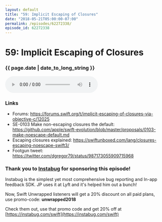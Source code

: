 ```yaml
---
layout: default
title: "59: Implicit Escaping of Closures"
date: "2018-05-21T05:00:00-07:00"
permalink: /episodes/62272338/
episode_id: 62272338
---
```


# 59: Implicit Escaping of Closures

### {{ page.date | date_to_long_string }}

<audio controls><source src="/audio/62272338.mp3" type="audio/mpeg"></audio>
<br/>
### Links

- Forums: https://forums.swift.org/t/implicit-escaping-of-closures-via-objective-c/12025
- SE-0103 Make non-escaping closures the default: https://github.com/apple/swift-evolution/blob/master/proposals/0103-make-noescape-default.md
- Escaping closures explained: https://swiftunboxed.com/lang/closures-escaping-noescape-swift3/
- Footgun tweet: https://twitter.com/dgregor79/status/987173055909715968

### Thank you to [Instabug](https://instabug.com/swift) for sponsoring this episode!

Instabug is the simplest yet most comprehensive bug reporting and In-app feedback SDK. JP uses it at Lyft and it's helped him out a bunch! 

Now, Swift Unwrapped listeners will get a 20% discount on all paid plans, use promo-code: **unwrapped2018** 

Check them out, use that promo code and get 20% off at [https://instabug.com/swift](https://instabug.com/swift)
